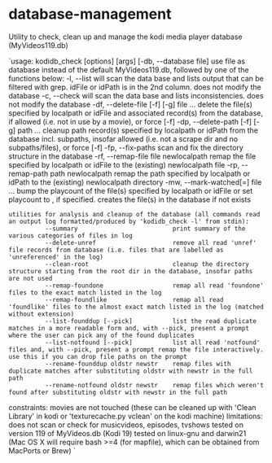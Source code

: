 # database-management

Utility to check, clean up and manage the kodi media player database (MyVideos119.db)

`usage: kodidb_check [options] [args]
        [-db, --database file]                   use file as database instead of the default MyVideos119.db, followed by one of the functions below:
         -l,  --list                             will scan the data base and lists output that can be filtered with grep. idFile or idPath is in the 2nd column. does not modify the database
         -c,  --check                            will scan the data base and lists inconsistencies. does not modify the database
         -df, --delete-file [-f] [-g] file ...   delete the file(s) specified by localpath or idFile and associated record(s) from the database, if allowed (i.e. not in use by a movie), or force [-f]
         -dp, --delete-path [-f] [-g] path ...   cleanup path record(s) specified by localpath or idPath from the database incl. subpaths, insofar allowed (i.e. not a scrape dir and no subpaths/files), or force [-f]
         -fp, --fix-paths                        scan and fix the directory structure in the database
         -rf, --remap-file file newlocalpath     remap the file specified by localpath or idFile to the (existing) newlocalpath file
         -rp, --remap-path path newlocalpath     remap the path specified by localpath or idPath to the (existing) newlocalpath directory
         -mw, --mark-watched[=<num>] file ...    bump the playcount of the file(s) specified by localpath or idFile or set playcount to <num>, if specified. creates the file(s) in the database if not exists

    utilities for analysis and cleanup of the database (all commands read an output log formatted/produced by 'kodidb_check -l' from stdin):
              --summary                          print summary of the various categories of files in log
              --delete-unref                     remove all read 'unref' file records from database (i.e. files that are labelled as 'unreferenced' in the log)
              --clean-root                       cleanup the directory structure starting from the root dir in the database, insofar paths are not used
              --remap-foundone                   remap all read 'foundone' files to the exact match listed in the log
              --remap-foundlike                  remap all read 'foundlike' files to the almost exact match listed in the log (matched without extension)
              --list-founddup [--pick]           list the read duplicate matches in a more readable form and, with --pick, present a prompt where the user can pick any of the found duplicates
              --list-notfound [--pick]           list all read 'notfound' files and, with --pick, present a prompt remap the file interactively. use this if you can drop file paths on the prompt
              --rename-founddup oldstr newstr    remap files with duplicate matches after substituting oldstr with newstr in the full path
              --rename-notfound oldstr newstr    remap files which weren't found after substituting oldstr with newstr in the full path

constraints: movies are not touched (these can be cleaned up with 'Clean Library' in kodi or 'texturecache.py vclean' on the kodi machine)
limitations: does not scan or check for musicvideos, episodes, tvshows
             tested on version 119 of MyVideos.db (Kodi 19)
             tested on linux-gnu and darwin21 (Mac OS X will require bash >=4 (for mapfile), which can be obtained from MacPorts or Brew)
`

